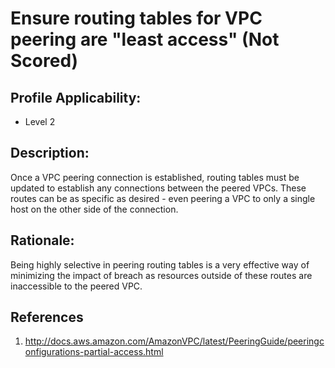 # Ensure routing tables for VPC peering are "least access" (Not Scored)

## Profile Applicability:

- Level 2

## Description:

Once a VPC peering connection is established, routing tables must be updated to establish any connections between the peered VPCs. These routes can be as specific as desired - even peering a VPC to only a single host on the other side of the connection.

## Rationale:

Being highly selective in peering routing tables is a very effective way of minimizing the impact of breach as resources outside of these routes are inaccessible to the peered VPC.

## References

1. http://docs.aws.amazon.com/AmazonVPC/latest/PeeringGuide/peeringconfigurations-partial-access.html
